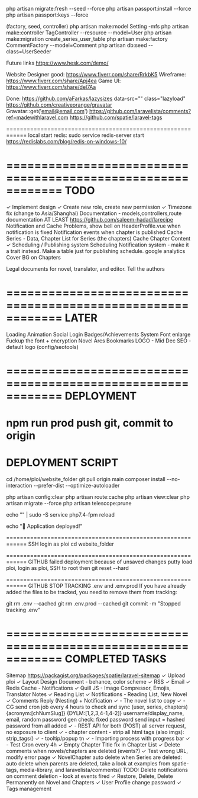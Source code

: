 php artisan migrate:fresh --seed --force
php artisan passport:install --force
php artisan passport:keys --force

(factory, seed, controller)
php artisan make:model Setting -mfs
php artisan make:controller TagController --resource --model=User
php artisan make:migration create_series_user_table
php artisan make:factory CommentFactory --model=Comment
php artisan db:seed --class=UserSeeder

Future links
https://www.hesk.com/demo/

Website Designer good:
https://www.fiverr.com/share/RrkbK5
Wireframe:
https://www.fiverr.com/share/Apj4ea
Game UI:
https://www.fiverr.com/share/del7Aa

Done:
https://github.com/aFarkas/lazysizes
data-src="" class="lazyload"
https://github.com/creativeorange/gravatar
Gravatar::get('email@email.com')
https://github.com/laravelista/comments?ref=madewithlaravel.com
https://github.com/spatie/laravel-tags

============================================================
local
start redis: 
sudo service redis-server start
https://redislabs.com/blog/redis-on-windows-10/ 

============================================================
TODO
============================================================
✓ Implement design
✓ Create new role, create new permission
✓ Timezone fix (change to Asia/Shanghai)
Documentation - models,controllers,route documentation AT LEAST https://github.com/saleem-hadad/larecipe
Notification and Cache Problems, show bell on HeaderProfile.vue when notification is fixed
Notification events when chapter is published
Cache Series - Data, Chapter List for Series (the chapters)
Cache Chapter Content
✓ Scheduling / Publishing system
Scheduling Notification system - make it a trait instead. Make a table just for publishing schedule.
google analytics
Cover BG on Chapters

Legal documents for novel, translator, and editor.
Tell the authors

============================================================
LATER
============================================================
Loading Animation
Social Login
Badges/Achievements System
Font enlarge
Fuckup the font + encryption
Novel Arcs
Bookmarks
LOGO - Mid Dec
SEO - default logo (config/seotools)


============================================================
DEPLOYMENT
============================================================
npm run prod
push git, commit to origin
============================================================
DEPLOYMENT SCRIPT
============================================================
cd /home/ploi/website_folder
git pull origin main
composer install --no-interaction --prefer-dist --optimize-autoloader

php artisan config:clear
php artisan route:cache
php artisan view:clear
php artisan migrate --force
php artisan telescope:prune

echo "" | sudo -S service php7.4-fpm reload

echo "🚀 Application deployed!"


============================================================
SSH
login as ploi
cd website_folder

============================================================
GITHUB failed deployment because of unsaved changes
putty load ploi, login as ploi, SSH to root then
git reset --hard

============================================================
GITHUB STOP TRACKING .env and .env.prod
If you have already added the files to be tracked, you need to remove them from tracking:

git rm .env --cached
git rm .env.prod --cached
git commit -m "Stopped tracking .env"



============================================================
COMPLETED TASKS
============================================================
Sitemap https://packagist.org/packages/spatie/laravel-sitemap 
✓ Upload ploi
✓ Layout Design Document - behance, color scheme
✓ RSS
✓ Email
✓ Redis Cache - Notifications
✓ Quill JS - Image Compressor, Emojis, Translator Notes
✓ Reading List
✓ Notifications - Reading List, New Novel
✓ Comments Reply (Nesting) + Notification
✓ - The novel list to copy
✓ - CG send cron job every 4 hours to check and sync (user, series, chapters)
    {acronym:[chNumSlug]} {DYLM:[1,2,3,4-1,4-2]}
    username/display_name, email, random password gen
    check: fixed password
    send input = hashed password from all added
✓ - REST API for both (POST) all server request, no exposure to client
✓ - chapter content - strip all html tags (also imgs): strip_tags()
✓ - tooltip/popup tn
✓ - Importing process with progress bar
✓ - Test Cron every 4h
✓ Empty Chapter Title fix in Chapter List
✓ Delete comments when novels/chapters are deleted (events?)
✓ Test wrong URL, modify error page
✓ NovelChapter auto delete when Series are deleted: auto delete when parents are deleted, take a look at examples from spatie-tags, media-library, and laravelista/comments// TODO: Delete notifications on comment deletion - look at events fired
✓ Restore, Delete, Delete Permanently on Novel and Chapters
✓ User Profile change password
✓ Tags management
